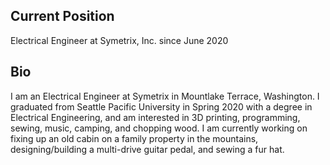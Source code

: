 ## Current Position
Electrical Engineer at Symetrix, Inc. since June 2020
## Bio
I am an Electrical Engineer at Symetrix in Mountlake Terrace, Washington. I graduated from Seattle Pacific University in Spring 2020 with a degree in Electrical Engineering, and am interested in 3D printing, programming, sewing, music, camping, and chopping wood. I am currently working on fixing up an old cabin on a family property in the mountains, designing/building a multi-drive guitar pedal, and sewing a fur hat.
